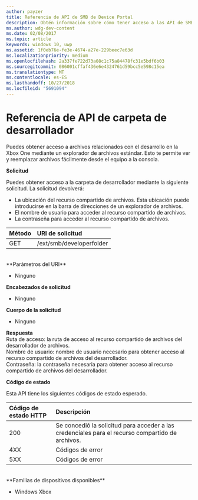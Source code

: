 ```yaml
---
author: payzer
title: Referencia de API de SMB de Device Portal
description: Obtén información sobre cómo tener acceso a las API de SMB mediante programación.
ms.author: wdg-dev-content
ms.date: 02/08/2017
ms.topic: article
keywords: windows 10, uwp
ms.assetid: 1f0eb76e-fe3e-4674-a27e-229beec7e63d
ms.localizationpriority: medium
ms.openlocfilehash: 2a337fe722d73a08c1c75a84478fc31e5bdf6b03
ms.sourcegitcommit: 086001cffaf436e6e4324761d59bcc5e598c15ea
ms.translationtype: MT
ms.contentlocale: es-ES
ms.lasthandoff: 10/27/2018
ms.locfileid: "5691094"
---
```

# <a name="developer-folder-api-reference"></a>Referencia de API de carpeta de desarrollador   
Puedes obtener acceso a archivos relacionados con el desarrollo en la Xbox One mediante un explorador de archivos estándar. Esto te permite ver y reemplazar archivos fácilmente desde el equipo a la consola.

**Solicitud**

Puedes obtener acceso a la carpeta de desarrollador mediante la siguiente solicitud. La solicitud devolverá:    
* La ubicación del recurso compartido de archivos. Esta ubicación puede introducirse en la barra de direcciones de un explorador de archivos.
* El nombre de usuario para acceder al recurso compartido de archivos.
* La contraseña para acceder al recurso compartido de archivos.

Método      | URI de solicitud
:------     | :-----
GET | /ext/smb/developerfolder
<br />
**Parámetros del URI**

- Ninguno

**Encabezados de solicitud**

- Ninguno

**Cuerpo de la solicitud**

- Ninguno

**Respuesta**   
Ruta de acceso: la ruta de acceso al recurso compartido de archivos del desarrollador de archivos.   
Nombre de usuario: nombre de usuario necesario para obtener acceso al recurso compartido de archivos del desarrollador.   
Contraseña: la contraseña necesaria para obtener acceso al recurso compartido de archivos del desarrollador.   

**Código de estado**

Esta API tiene los siguientes códigos de estado esperado.

Código de estado HTTP      | Descripción
:------     | :-----
200 | Se concedió la solicitud para acceder a las credenciales para el recurso compartido de archivos.
4XX | Códigos de error
5XX | Códigos de error
<br />
**Familias de dispositivos disponibles**

* Windows Xbox
